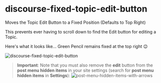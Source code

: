 # discourse-fixed-topic-edit-button
Moves the Topic Edit Button to a Fixed Position (Defaults to Top Right)

This prevents ever having to scroll down to find the Edit button for editing a Topic.

Here's what it looks like... Green Pencil remains fixed at the top right :wink:

![discourse-fixed-topic-edit-button](https://github.com/denvergeeks/discourse-fixed-topic-edit-button/assets/322529/f6d5ba23-98e7-4cc7-b761-12e26bf00f50)

> **Important**: Note that you must also remove the **edit** button from the **post menu hidden items** in your site settings (search for **post menu hidden items** in **Settings**):
![post-menu-hidden-items-with-arrows](https://github.com/denvergeeks/discourse-fixed-topic-edit-button/assets/322529/e14c6bb2-0e9a-490a-9b74-bd8be9cddec0)
